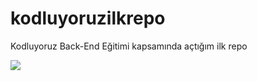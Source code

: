 # kodluyoruzilkrepo
Kodluyoruz Back-End Eğitimi kapsamında açtığım ilk repo

<html>
<body>


<img src="C:\Users\burak.enustekin\Desktop\foto.jpg"/>

</body>
</html>

